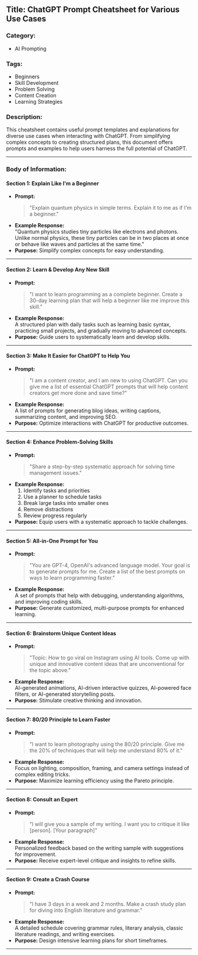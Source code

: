 ## Title: ChatGPT Prompt Cheatsheet for Various Use Cases

### Category:
- AI Prompting

### Tags:
- Beginners
- Skill Development
- Problem Solving
- Content Creation
- Learning Strategies

### Description:
This cheatsheet contains useful prompt templates and explanations for diverse use cases when interacting with ChatGPT. From simplifying complex concepts to creating structured plans, this document offers prompts and examples to help users harness the full potential of ChatGPT.

---

### Body of Information:

#### Section 1: Explain Like I'm a Beginner
- **Prompt:**  
  > "Explain quantum physics in simple terms. Explain it to me as if I'm a beginner."
- **Example Response:**  
  "Quantum physics studies tiny particles like electrons and photons. Unlike normal physics, these tiny particles can be in two places at once or behave like waves and particles at the same time."
- **Purpose:** Simplify complex concepts for easy understanding.

---

#### Section 2: Learn & Develop Any New Skill
- **Prompt:**  
  > "I want to learn programming as a complete beginner. Create a 30-day learning plan that will help a beginner like me improve this skill."
- **Example Response:**  
  A structured plan with daily tasks such as learning basic syntax, practicing small projects, and gradually moving to advanced concepts.
- **Purpose:** Guide users to systematically learn and develop skills.

---

#### Section 3: Make It Easier for ChatGPT to Help You
- **Prompt:**  
  > "I am a content creator, and I am new to using ChatGPT. Can you give me a list of essential ChatGPT prompts that will help content creators get more done and save time?"
- **Example Response:**  
  A list of prompts for generating blog ideas, writing captions, summarizing content, and improving SEO.
- **Purpose:** Optimize interactions with ChatGPT for productive outcomes.

---

#### Section 4: Enhance Problem-Solving Skills
- **Prompt:**  
  > "Share a step-by-step systematic approach for solving time management issues."
- **Example Response:**  
  1. Identify tasks and priorities  
  2. Use a planner to schedule tasks  
  3. Break large tasks into smaller ones  
  4. Remove distractions  
  5. Review progress regularly
- **Purpose:** Equip users with a systematic approach to tackle challenges.

---

#### Section 5: All-in-One Prompt for You
- **Prompt:**  
  > "You are GPT-4, OpenAI's advanced language model. Your goal is to generate prompts for me. Create a list of the best prompts on ways to learn programming faster."
- **Example Response:**  
  A set of prompts that help with debugging, understanding algorithms, and improving coding skills.
- **Purpose:** Generate customized, multi-purpose prompts for enhanced learning.

---

#### Section 6: Brainstorm Unique Content Ideas
- **Prompt:**  
  > "Topic: How to go viral on Instagram using AI tools. Come up with unique and innovative content ideas that are unconventional for the topic above."
- **Example Response:**  
  AI-generated animations, AI-driven interactive quizzes, AI-powered face filters, or AI-generated storytelling posts.
- **Purpose:** Stimulate creative thinking and innovation.

---

#### Section 7: 80/20 Principle to Learn Faster
- **Prompt:**  
  > "I want to learn photography using the 80/20 principle. Give me the 20% of techniques that will help me understand 80% of it."
- **Example Response:**  
  Focus on lighting, composition, framing, and camera settings instead of complex editing tricks.
- **Purpose:** Maximize learning efficiency using the Pareto principle.

---

#### Section 8: Consult an Expert
- **Prompt:**  
  > "I will give you a sample of my writing. I want you to critique it like [person]. [Your paragraph]"
- **Example Response:**  
  Personalized feedback based on the writing sample with suggestions for improvement.
- **Purpose:** Receive expert-level critique and insights to refine skills.

---

#### Section 9: Create a Crash Course
- **Prompt:**  
  > "I have 3 days in a week and 2 months. Make a crash study plan for diving into English literature and grammar."
- **Example Response:**  
  A detailed schedule covering grammar rules, literary analysis, classic literature readings, and writing exercises.
- **Purpose:** Design intensive learning plans for short timeframes.

---

